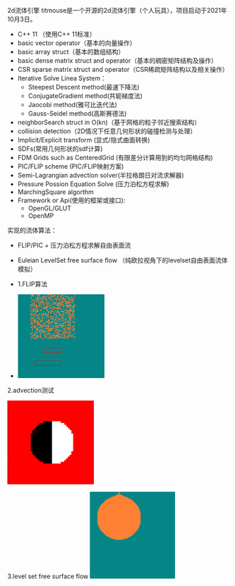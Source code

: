 2d流体引擎
titmouse是一个开源的2d流体引擎（个人玩具），项目启动于2021年10月3日。

- C++ 11 （使用C++ 11标准）
- basic vector operator（基本的向量操作）
- basic array struct（基本的数组结构）
- basic dense matrix struct and operator（基本的稠密矩阵结构及操作）
- CSR sparse matrix struct and operator（CSR稀疏矩阵结构以及相关操作）
- Iterative Solve Linea System：
  -  Steepest Descent method(最速下降法)
  - ConjugateGradient method(共轭梯度法)
  - Jaocobi method(雅可比迭代法)
  - Gauss-Seidel method(高斯赛德法)
- neighborSearch struct in O(kn)（基于网格的粒子邻近搜索结构）
- collision detection（2D情况下任意几何形状的碰撞检测与处理）
- Implicit/Explicit transform (显式/隐式曲面转换)
- SDFs(常用几何形状的sdf计算)
- FDM Grids such as CenteredGrid (有限差分计算用到的均匀网格结构)
- PIC/FLIP scheme (PIC/FLIP映射方案)
- Semi-Lagrangian advection solver(半拉格朗日对流求解器)
- Pressure Possion Equation Solve (压力泊松方程求解)
- MarchingSquare algorthm 
- Framework or Api(使用的框架或接口): 
  - OpenGL/GLUT
  - OpenMP
 
实现的流体算法：
- FLIP/PIC + 压力泊松方程求解自由表面流
- Euleian LevelSet free surface flow （纯欧拉视角下的levelset自由表面流体模拟）


- 1.FLIP算法
- ![Image](https://github.com/casenoone/titmouse2d/blob/master/titmouse2d/src/gif/titmouse2d_firstdemo.gif)

2.advection测试

![Image](https://github.com/casenoone/titmouse2d/blob/master/titmouse2d/src/gif/titmouse_advection_without_.gif)

3.level set free surface flow
![Image](https://github.com/casenoone/titmouse2d/blob/master/titmouse2d/src/gif/levelset2.gif)
